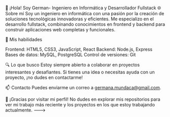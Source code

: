 👋 ¡Hola! Soy German- Ingeniero en Informática y Desarrollador Fullstack
🌐 Sobre mí
Soy un ingeniero en informática con una pasión por la creación de soluciones tecnológicas innovadoras y eficientes.
Me especializo en el desarrollo fullstack, combinando conocimientos en frontend y backend para construir aplicaciones web completas y funcionales.

🔧 Mis habilidades

Frontend: HTML5, CSS3, JavaScript, React
Backend: Node.js, Express
Bases de datos: MySQL, PostgreSQL
Control de versiones: Git

🔍 Lo que busco
Estoy siempre abierto a colaborar en proyectos interesantes y desafiantes. Si tienes una idea o necesitas ayuda con un proyecto, ¡no dudes en contactarme!

📫 Contacto
Puedes enviarme un correo a germana.mundaca@gmail.com.

💼 ¡Gracias por visitar mi perfil!
No dudes en explorar mis repositorios para ver mi trabajo más reciente y los proyectos en los que estoy trabajando actualmente.
--->
